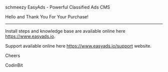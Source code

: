 schmeezy EasyAds - Powerful Classified Ads CMS

Hello and Thank You For Your Purchase!
**************************************

Install steps and knowledge base are available online here 
https://www.easyads.io.

Support available online here https://www.easyads.io/support website.

Cheers

CodinBit